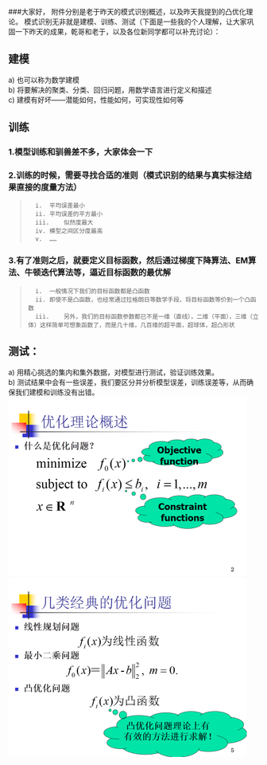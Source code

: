 ###大家好，
        附件分别是老于昨天的模式识别概述，以及昨天我提到的凸优化理论。
        模式识别无非就是建模、训练、测试（下面是一些我的个人理解，让大家巩固一下昨天的成果，乾哥和老于，以及各位新同学都可以补充讨论）：
##	建模  

a)	也可以称为数学建模  
b)	将要解决的聚类、分类、回归问题，用数学语言进行定义和描述  
c)	建模有好坏——潜能如何，性能如何，可实现性如何等  

##	训练  

### 1.模型训练和驯兽差不多，大家体会一下  
###	2.训练的时候，需要寻找合适的准则（模式识别的结果与真实标注结果直接的度量方法） 
  
>		i.	平均误差最小  
>		ii.	平均误差的平方最小
>		iii.	似然度最大
>		iv.	模型之间区分度最高
>		v.	……  
### 3.有了准则之后，就要定义目标函数，然后通过梯度下降算法、EM算法、牛顿迭代算法等，逼近目标函数的最优解  
  
>		i.	一般情况下我们的目标函数都是凸函数
>		ii.	即使不是凸函数，也经常通过拉格朗日等数学手段，将目标函数等价到一个凸函数
>		iii.	另外，我们的目标函数参数都已不是一维（直线），二维（平面），三维（立体）这样简单可想象函数了，而是几十维，几百维的超平面，超球体，超凸形状  

##	测试：  
a)	用精心挑选的集内和集外数据，对模型进行测试，验证训练效果。  
b)	测试结果中会有一些误差，我们要区分并分析模型误差，训练误差等，从而确保我们建模和训练没有出错。  
![](1.png)
![](2.png)
